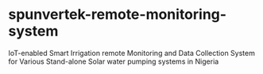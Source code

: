 # spunvertek-remote-monitoring-system
IoT-enabled Smart Irrigation remote Monitoring and Data Collection System for Various Stand-alone Solar water pumping systems in Nigeria
